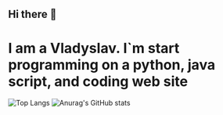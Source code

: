 ## Hi there 👋

# I am a Vladyslav. I`m start programming on a python, java script, and coding web site

![Top Langs](https://github-readme-stats.vercel.app/api/top-langs/?username=Vladik012&layout=compact) ![Anurag's GitHub stats](https://github-readme-stats.vercel.app/api?username=Vladik012&show_icons=true&theme=dark)

<!--
**Vladik012/Vladik012** is a ✨ _special_ ✨ repository because its `README.md` (this file) appears on your GitHub profile.

Here are some ideas to get you started:

- 🔭 I’m currently working on ...
- 🌱 I’m currently learning ...
- 👯 I’m looking to collaborate on ...
- 🤔 I’m looking for help with ...
- 💬 Ask me about ...
- 📫 How to reach me: ...
- 😄 Pronouns: ...
- ⚡ Fun fact: ...
-->
